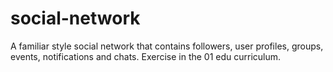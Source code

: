 # social-network

A familiar style social network that contains followers, user profiles, groups, events, notifications and chats. Exercise in the 01 edu curriculum.